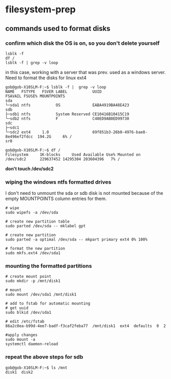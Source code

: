 # filesystem-prep

## commands used to format disks
### confirm which disk the OS is on, so you don't delete yourself
```
lsblk -f
df /
lsblk -f | grep -v loop
```

in this case, working with a server that was prev. used as a windows server. Need to format the disks for linux ext4

```
gob@gob-X10SLM-F:~$ lsblk -f |  grep -v loop
NAME   FSTYPE   FSVER LABEL           UUID                                 FSAVAIL FSUSE% MOUNTPOINTS
sda
└─sda1 ntfs           OS              EABA4919BA48E423
sdb
├─sdb1 ntfs           System Reserved CE10416B10415C19
└─sdb2 ntfs           F               C40ED9AB0ED99730
sdc
├─sdc1
└─sdc2 ext4     1.0                   69f851b3-26b0-4976-bae8-8e496ef2fdcc  194.2G     6% /
sr0

gob@gob-X10SLM-F:~$ df /
Filesystem     1K-blocks     Used Available Use% Mounted on
/dev/sdc2      229637452 14295304 203604396   7% /
```

**don't touch /dev/sdc2**

### wiping the windows ntfs formatted drives
I don't need to unmount the sda or sdb disk is not mounted because of the empty MOUNTPOINTS column entries for them.
```
# wipe
sudo wipefs -a /dev/sda

# create new partition table
sudo parted /dev/sda -- mklabel gpt

# create new partition
sudo parted -a optimal /dev/sda -- mkpart primary ext4 0% 100%

# format the new partition
sudo mkfs.ext4 /dev/sda1
```
### mounting the formatted partitions
```
# create mount point
sudo mkdir -p /mnt/disk1

# mount
sudo mount /dev/sda1 /mnt/disk1

# add to fstab for automatic mounting
# get uuid
sudo blkid /dev/sda1

# edit /etc/fstab
86a2c0ea-b99d-4ee7-badf-f3caf2feba77  /mnt/disk1  ext4  defaults  0  2

#apply changes
sudo mount -a
systemctl daemon-reload

```
### repeat the above steps for sdb

```
gob@gob-X10SLM-F:~$ ls /mnt
disk1  disk2
```